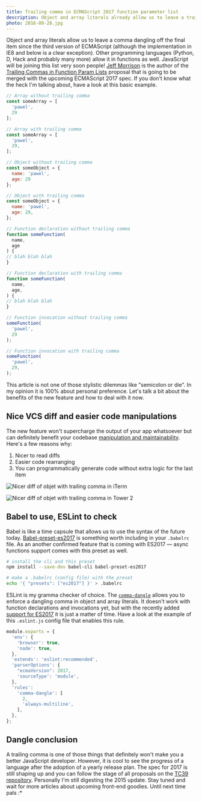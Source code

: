 ```yaml
---
title: Trailing comma in ECMAScript 2017 function parameter list
description: Object and array literals already allow us to leave a trailing comma. ECMAScript 2017 adds the same functionality to the function parameter list.
photo: 2016-09-28.jpg
---
```


Object and array literals allow us to leave a comma dangling off the final item since the third version of ECMAScript (although the implementation in IE8 and below is a clear exception). Other programming languages (Python, D, Hack and probably many more) allow it in functions as well. JavaScript will be joining this list very soon people! [Jeff Morrison](https://twitter.com/lbljeffmo) is the author of the [Trailing Commas in Function Param Lists](https://jeffmo.github.io/es-trailing-function-commas/) proposal that is going to be merged with the upcoming ECMAScript 2017 spec. If you don't know what the heck I'm talking about, have a look at this basic example.

```js
// Array without trailing comma
const someArray = [
  'pawel',
  29
];

// Array with trailing comma
const someArray = [
  'pawel',
  29,
];
```

```js
// Object without trailing comma
const someObject = {
  name: 'pawel',
  age: 29
};

// Object with trailing comma
const someObject = {
  name: 'pawel',
  age: 29,
};
```

```js
// Function declaration without trailing comma
function someFunction(
  name,
  age
) {
// blah blah blah
}

// Function declaration with trailing comma
function someFunction(
  name,
  age,
) {
// blah blah blah
}
```

```js
// Function invocation without trailing comma
someFunction(
  'pawel',
  29
);

// Function invocation with trailing comma
someFunction(
  'pawel',
  29,
);
```

This article is not one of those stylistic dilemmas like "semicolon or die". In my opinion it is 100% about personal preference. Let's talk a bit about the benefits of the new feature and how to deal with it now.

## Nice VCS diff and easier code manipulations

The new feature won't supercharge the output of your app whatsoever but can definitely benefit your codebase [manipulation and maintainability](https://medium.com/@nikgraf/why-you-should-enforce-dangling-commas-for-multiline-statements-d034c98e36f8). Here's a few reasons why:

1. Nicer to read diffs
2. Easier code rearranging
3. You can programmatically generate code without extra logic for the last item

![Nicer diff of objet with trailing comma in iTerm](/photos/2016-09-28-1.jpg)

![Nicer diff of objet with trailing comma in Tower 2](/photos/2016-09-28-2.jpg)

## Babel to use, ESLint to check

Babel is like a time capsule that allows us to use the syntax of the future today. [Babel-preset-es2017](https://babeljs.io/docs/plugins/preset-es2017/) is something worth including in your `.babelrc` file. As an another confirmed feature that is coming with ES2017 — async functions support comes with this preset as well.

```bash
# install the cli and this preset
npm install --save-dev babel-cli babel-preset-es2017

# make a .babelrc (config file) with the preset
echo '{ "presets": ["es2017"] }' > .babelrc
```

ESLint is my gramma checker of choice. The [`comma-dangle`](http://eslint.org/docs/rules/comma-dangle) allows you to enforce a dangling comma in object and array literals. It doesn't work with function declarations and invocations yet, but with the recently added [support for ES2017](http://eslint.org/blog/2016/09/eslint-v3.6.0-released) it is just a matter of time. Have a look at the example of this `.eslint.js` config file that enables this rule.

```js
module.exports = {
  'env': {
    'browser': true,
    'node': true,
  },
  'extends': 'eslint:recommended',
  'parserOptions': {
    "ecmaVersion": 2017,
    'sourceType': 'module',
  },
  'rules':
    'comma-dangle': [
      2,
      'always-multiline',
    ],
  },
};
```

## Dangle conclusion

A trailing comma is one of those things that definitely won't make you a better JavaScript developer. However, it is cool to see the progress of a language after the adoption of a yearly release plan. The spec for 2017 is still shaping up and you can follow the stage of all proposals on the [TC39 repository](https://github.com/tc39/proposals). Personally I'm still digesting the 2015 update. Stay tuned and wait for more articles about upcoming front-end goodies. Until next time pals :*
